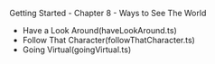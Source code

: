 Getting Started - Chapter 8 - Ways to See The World
- Have a Look Around(haveLookAround.ts)
- Follow That Character(followThatCharacter.ts)
- Going Virtual(goingVirtual.ts)